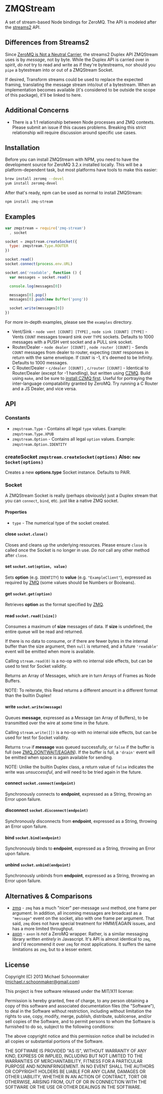 # ZMQStream

A set of stream-based Node bindings for ZeroMQ. The API is modeled after the [streams2](http://blog.nodejs.org/2012/12/20/streams2/) API.

## Differences from Streams2

Since [ZeroMQ is Not a Neutral Carrier](http://zguide.zeromq.org/page:all#-MQ-is-Not-a-Neutral-Carrier), the streams2 Duplex API ZMQStream uses is by _message_, not by byte. While the Duplex API is carried over in spirit, _do not_ try to read and write as if they're bytestreams, nor should you `pipe` a bytestream into or out of a ZMQStream Socket.

If desired, Transform streams could be used to replace the expected framing, translating the message stream into/out of a bytestream. When an implementation becomes available (it's considered to be outside the scope of this package), it'll be linked to here.

## Additional Concerns

 * There is a 1:1 relationship between Node processes and ZMQ contexts. Please submit an issue if this causes problems. Breaking this strict relationship will require discussion around specific use cases.

## Installation

Before you can install ZMQStream with NPM, you need to have the development source for ZeroMQ 3.2.x installed locally. This will be a platform-dependent task, but most platforms have tools to make this easier:

```bash
brew install zeromq --devel
yum install zeromq-devel
```

After that's ready, npm can be used as normal to install ZMQStream:

```bash
npm install zmq-stream
```

## Examples

```javascript
var zmqstream = require('zmq-stream')
  , socket

socket = zmqstream.createSocket({
  type: zmqstream.Type.ROUTER
})

socket.read()
socket.connect(process.env.URL)

socket.on('readable', function () {
  var messages = socket.read()

  console.log(messages[0])

  messages[0].pop()
  messages[0].push(new Buffer('pong'))

  socket.write(messages[0])
})
```

For more in-depth examples, please see the `examples` directory.

 * Vent/Sink - `node vent [COUNT] [TYPE]` , `node sink [COUNT] [TYPE]` - Vents `COUNT` messages toward sink over `TYPE` sockets. Defaults to 1000 messages with a PUSH vent socket and a PULL sink socket.
 * Router/Dealer - `node dealer [COUNT]` , `node router [COUNT]` - Sends `COUNT` messages from dealer to router, expecting `COUNT` responses in return with the same envelope. If `COUNT` is -1, it's deemed to be Infinity. Defaults to 1000 messages.
 * C Router/Dealer - `c/dealer [COUNT]` , `c/router [COUNT]` - Identical to Router/Dealer (except for -1 handling), but written using [CZMQ](http://czmq.zeromq.org/). Build using `make`, and be sure to [install CZMQ first](http://czmq.zeromq.org/page:get-the-software). Useful for portraying the inter-language compatability granted by ZeroMQ. Try running a C Router and a JS Dealer, and vice versa.

## API

### Constants

 * `zmqstream.Type` - Contains all legal `type` values. Example: `zmqstream.Type.XPUB`
 * `zmqstream.Option` - Contains all legal `option` values. Example: `zmqstream.Option.IDENTITY`

### createSocket `zmqstream.createSocket(options)` Also: `new Socket(options)`

Creates a new **options.type** Socket instance. Defaults to PAIR.

### Socket

A ZMQStream Socket is really (perhaps obviously) just a Duplex stream that you can `connect`, `bind`, etc. just like a native ZMQ socket.

#### Properties

 * `type` - The numerical type of the socket created.

#### close `socket.close()`

Closes and cleans up the underlying resources. Please ensure `close` is called once the Socket is no longer in use. _Do not_ call any other method after `close`.

#### set `socket.set(option, value)`

Sets **option** (e.g. `IDENTITY`) to **value** (e.g. `"ExampleClient"`), expressed as required by [ZMQ](http://api.zeromq.org/3-2:zmq-setsockopt) (some values should be Numbers or Booleans).

#### get `socket.get(option)`

Retrieves **option** as the format specified by [ZMQ](http://api.zeromq.org/3-2:zmq-getsockopt).

#### read `socket.read([size])`

Consumes a maximum of **size** messages of data. If **size** is undefined, the entire queue will be read and returned.

If there is no data to consume, or if there are fewer bytes in the internal buffer than the size argument, then `null` is returned, and a future `'readable'` event will be emitted when more is available.

Calling `stream.read(0)` is a no-op with no internal side effects, but can be used to test for Socket validity.

Returns an Array of Messages, which are in turn Arrays of Frames as Node Buffers.

NOTE: To reiterate, this Read returns a different amount in a different format than the builtin Duplex!

#### write `socket.write(message)`

Queues **message**, expressed as a Message (an Array of Buffers), to be transmitted over the wire at some time in the future.

Calling `stream.write([])` is a no-op with no internal side effects, but can be used for test for Socket validity.

Returns `true` if **message** was queued successfully, or `false` if the buffer is full (see [ZMQ_DONTWAIT/EAGAIN](http://api.zeromq.org/3-2:zmq-send)). If the buffer is full, a `'drain'` event will be emitted when space is again available for sending.

NOTE: Unlike the builtin Duplex class, a return value of `false` indicates the write was _unsuccessful_, and will need to be tried again in the future.

#### connect `socket.connect(endpoint)`

Synchronously connects to **endpoint**, expressed as a String, throwing an Error upon failure.

#### disconnect `socket.disconnect(endpoint)`

Synchronously disconnects from **endpoint**, expressed as a String, throwing an Error upon failure.

#### bind `socket.bind(endpoint)`

Synchronously binds to **endpoint**, expressed as a String, throwing an Error upon failure.

#### unbind `socket.unbind(endpoint)`

Synchronously unbinds from **endpoint**, expressed as a String, throwing an Error upon failure.

## Alternatives & Comparisons

 * [zmq](http://npmjs.org/package/zmq) - `zmq` has a much "nicer" per-message `send` method, one frame per argument. In addition, all incoming messages are broadcast as a `"message"` event on the socket, also with one frame per argument. That said, `zmq` does not have special treatment for HMM/EAGAIN issues, and has a more limited throughput.
 * [axon](https://github.com/visionmedia/axon) - `axon` is _not_ a ZeroMQ wrapper. Rather, is a similar messaging library written _entirely_ in Javascript. It's API is almost identical to `zmq`, and I'd recommend it over `zmq` for most applications. It suffers the same limitations as `zmq`, but to a lesser extent.

## License

Copyright (C) 2013 Michael Schoonmaker (michael.r.schoonmaker@gmail.com)

This project is free software released under the MIT/X11 license:

Permission is hereby granted, free of charge, to any person obtaining a copy
of this software and associated documentation files (the "Software"), to deal
in the Software without restriction, including without limitation the rights
to use, copy, modify, merge, publish, distribute, sublicense, and/or sell
copies of the Software, and to permit persons to whom the Software is
furnished to do so, subject to the following conditions:

The above copyright notice and this permission notice shall be included in
all copies or substantial portions of the Software.

THE SOFTWARE IS PROVIDED "AS IS", WITHOUT WARRANTY OF ANY KIND, EXPRESS OR
IMPLIED, INCLUDING BUT NOT LIMITED TO THE WARRANTIES OF MERCHANTABILITY,
FITNESS FOR A PARTICULAR PURPOSE AND NONINFRINGEMENT. IN NO EVENT SHALL THE
AUTHORS OR COPYRIGHT HOLDERS BE LIABLE FOR ANY CLAIM, DAMAGES OR OTHER
LIABILITY, WHETHER IN AN ACTION OF CONTRACT, TORT OR OTHERWISE, ARISING FROM,
OUT OF OR IN CONNECTION WITH THE SOFTWARE OR THE USE OR OTHER DEALINGS IN
THE SOFTWARE.
